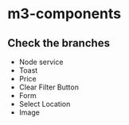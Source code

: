 # m3-components

## Check the branches
- Node service
- Toast
- Price
- Clear Filter Button
- Form
- Select Location
- Image
